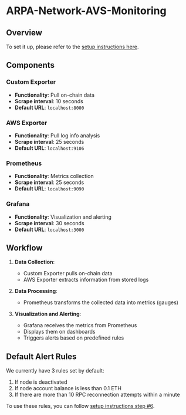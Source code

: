 # ARPA-Network-AVS-Monitoring
## Overview

To set it up, please refer to the [setup instructions here](docs/setup-instructions.md).

## Components

### Custom Exporter
- **Functionality**: Pull on-chain data
- **Scrape interval**: 10 seconds
- **Default URL**: `localhost:8000`

### AWS Exporter
- **Functionality**: Pull log info analysis
- **Scrape interval**: 25 seconds
- **Default URL**: `localhost:9106`

### Prometheus
- **Functionality**: Metrics collection
- **Scrape interval**: 25 seconds
- **Default URL**: `localhost:9090`

### Grafana
- **Functionality**: Visualization and alerting
- **Scrape interval**: 30 seconds
- **Default URL**: `localhost:3000`

## Workflow

1. **Data Collection**: 
   - Custom Exporter pulls on-chain data
   - AWS Exporter extracts information from stored logs

2. **Data Processing**: 
   - Prometheus transforms the collected data into metrics (gauges)

3. **Visualization and Alerting**: 
   - Grafana receives the metrics from Prometheus
   - Displays them on dashboards
   - Triggers alerts based on predefined rules

## Default Alert Rules

We currently have 3 rules set by default:

1. If node is deactivated
2. If node account balance is less than 0.1 ETH
3. If there are more than 10 RPC reconnection attempts within a minute

To use these rules, you can follow [setup instructions step #6](docs/setup-instructions.md).